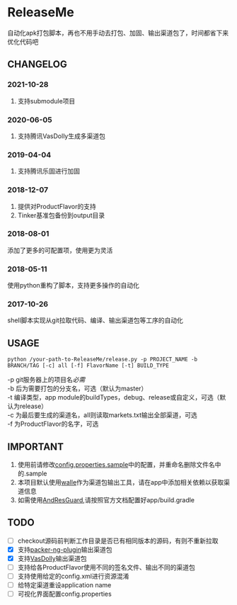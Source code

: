 # ReleaseMe
自动化apk打包脚本，再也不用手动去打包、加固、输出渠道包了，时间都省下来优化代码吧

## CHANGELOG
### 2021-10-28
1. 支持submodule项目

### 2020-06-05
1. 支持腾讯VasDolly生成多渠道包

### 2019-04-04
1. 支持腾讯乐固进行加固

### 2018-12-07
1. 提供对ProductFlavor的支持
2. Tinker基准包备份到output目录

### 2018-08-01
添加了更多的可配置项，使用更为灵活

### 2018-05-11
使用python重构了脚本，支持更多操作的自动化

### 2017-10-26
shell脚本实现从git拉取代码、编译、输出渠道包等工序的自动化

## USAGE
    python /your-path-to-ReleaseMe/release.py -p PROJECT_NAME -b BRANCH/TAG [-c] all [-f] FlavorName [-t] BUILD_TYPE

-p git服务器上的项目名*必需*<br>
-b 后为需要打包的分支名，可选（默认为master）<br>
-t 编译类型，app module的buildTypes，debug、release或自定义，可选（默认为release）<br>
-c 为最后要生成的渠道名，all则读取markets.txt输出全部渠道，可选<br>
-f 为ProductFlavor的名字，可选<br>

## IMPORTANT

1. 使用前请修改[config.properties.sample](/config/config.properties,sample)中的配置，并重命名删除文件名中的.sample
2. 本项目默认使用[walle](https://github.com/Meituan-Dianping/walle)作为渠道包输出工具，请在app中添加相关依赖以获取渠道信息
3. 如需使用[AndResGuard](https://github.com/shwenzhang/AndResGuard),请按照官方文档配置好app/build.gradle


## TODO
- [ ] checkout源码前判断工作目录是否已有相同版本的源码，有则不重新拉取
- [x] 支持[packer-ng-plugin](https://github.com/mcxiaoke/packer-ng-plugin)输出渠道包
- [x] 支持[VasDolly](https://github.com/Tencent/VasDolly)输出渠道包
- [ ] 支持给各ProductFlavor使用不同的签名文件、输出不同的渠道包
- [ ] 支持使用给定的config.xml进行资源混淆
- [ ] 给特定渠道重设application name
- [ ] 可视化界面配置config.properties
